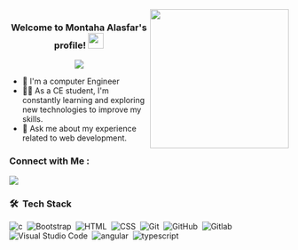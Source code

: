 
<img width="250" align="right" src="https://c.tenor.com/_DOBjnGspYAAAAAM/code-coding.gif">

<h3 align="center">
  Welcome to Montaha Alasfar's profile!
  <img src="https://media.giphy.com/media/hvRJCLFzcasrR4ia7z/giphy.gif" width="28">
</h3>

<!-- Typing SVG by DenverCoder1 - https://github.com/DenverCoder1/readme-typing-svg -->
<p align="center">
  <a href="https://github.com/DenverCoder1/readme-typing-svg"><img src="https://readme-typing-svg.herokuapp.com/?lines=Front-end%20web%20developer;Always%20learning%20new%20things&font=Fira%20Code&center=true&width=440&height=45&color=f75c7e&vCenter=true&size=22"></a>
</p> 

- 🏢 I'm a computer Engineer
- 👨‍💻 As a CE student, I'm constantly learning and exploring new technologies to improve my skills.
- 💬 Ask me about my experience related to web development.


### Connect with Me :

<a href="https://linkedin.com/in/montaha-a-1b6737212" target="_blank"><img src="https://img.shields.io/badge/-Montaha%20Alasfar-0077B5?style=for-the-badge&logo=Linkedin&logoColor=white"/></a>

### 🛠 &nbsp;Tech Stack

![c](https://img.shields.io/badge/-c-05122A?style=flat&logo=c)&nbsp;
![Bootstrap](https://img.shields.io/badge/-Bootstrap-05122A?style=flat&logo=bootstrap&logoColor=563D7C)&nbsp;
![HTML](https://img.shields.io/badge/-HTML-05122A?style=flat&logo=HTML5)&nbsp;
![CSS](https://img.shields.io/badge/-CSS-05122A?style=flat&logo=CSS3&logoColor=1572B6)&nbsp;
![Git](https://img.shields.io/badge/-Git-05122A?style=flat&logo=git)&nbsp;
![GitHub](https://img.shields.io/badge/-GitHub-05122A?style=flat&logo=github)&nbsp;
![Gitlab](https://img.shields.io/badge/-Gitlab-05122A?style=flat&logo=gitlab)&nbsp;
![Visual Studio Code](https://img.shields.io/badge/-Visual%20Studio%20Code-05122A?style=flat&logo=visual-studio-code&logoColor=007ACC)&nbsp;
![angular](https://img.shields.io/badge/-angular%20-05122A?style=flat&logo=angular)&nbsp;
![typescript](https://img.shields.io/badge/-typescript%20-05122A?style=flat&logo=typescript)&nbsp;

